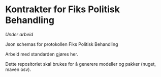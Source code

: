 # Kontrakter for Fiks Politisk Behandling

*Under arbeid*

Json schemas for protokollen Fiks Politisk Behandling

Arbeid med standarden gjøres her.

Dette repositoriet skal brukes for å generere modeller og pakker (nuget, maven osv).
